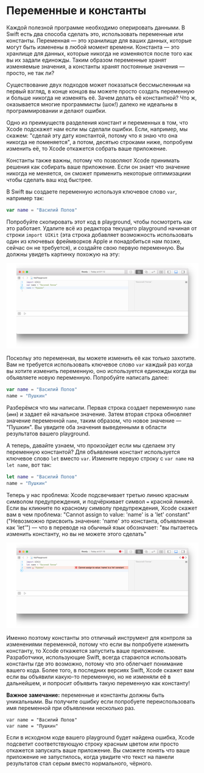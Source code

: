 # Переменные и константы

Каждой полезной программе необходимо оперировать данными. В Swift есть два способа сделать это, использовать переменные или константы. Переменная — это хранилище для ваших данных, которые могут быть изменены в любой момент времени. Константа — это хранлище для данных, которые никогда не изменяются после того как вы их задали единожды. Таким образом переменные хранят изменяемые значения, а константы хранят постоянные значения — просто, не так ли?

Существование двух подходов может показаться бессмысленным на первый взгляд, в конце концов вы можете просто создать переменную и больше никогда не изменять её. Зачем делать её константной? Что ж, оказывается многие программисты (шок!) далеко не идеальны в программировании и делают ошибки.

Одно из преимуществ разделения констант и переменных в том, что Xcode подскажет нам если мы сделали ошибки. Если, например, мы скажем: "сделай эту дату константой, потому что я знаю что она никогда не поменяется", а потом, десятью строками ниже, попробуем изменить её, то Xcode откажется собрать ваше приложение.

Константы также важны, потому что позволяют Xcode принимать решения как собирать ваше приложение. Если он знает что значение никогда не меняется, он сможет применить некоторые оптимизациии чтобы сделать ваш код быстрее.

В Swift вы создаете переменную используя ключевое слово `var`, например так:

```swift
var name = "Василий Попов"
```

Попробуйте скопировать этот код в playground, чтобы посмотреть как это работает. Удалите всё из редактора текущего playground начиная от строки `import UIKit` (эта строка добавляет возможность использовать один из ключевых фреймворков Apple и понадобиться нам позже, сейчас он не требуется), и создайте свою первую переменную. Вы должны увидеть картинку похожую на эту:

![В Xcode playground вы пишете код слева и видете рузультат секундой позже справа](0-2.png)

Поскольу это переменная, вы можете изменить её как только захотите. Вам не требуется использовать ключевое слово `var` каждый раз когда вы хотите изменить переменную, оно используется единожды когда вы объявляете новую переменную. Попробуйте написать далее:

```swift
var name = "Василий Попов"
name = "Пушкин"
```

Разберёмся что мы написали. Первая строка создает переменную `name` (`имя`) и задает ей начальное значение. Затем вторая строка обновляет значение переменной `name`, таким образом, что новое значение — "Пушкин". Вы увидите оба значения выведенными в области результатов вашего playground.

А теперь, давайте узнаем, что произойдет если мы сделаем эту переменную константой? Для объявления констант используется ключевое слово `let` вместо `var`. Измените первую строку с `var name` на `let name`, вот так:

```swift
let name = "Василий Попов"
name = "Пушкин"
```

Теперь у нас проблема: Xcode подсвечивает третью линию красным символом предупреждения, и подчёркивает символ `=` красной линией. Если вы кликните по красному символу предупреждения, Xcode скажет вам в чем проблема: "Cannot assign to value: 'name' is a 'let' constant" ("Невозможно присвоить значение: 'name' это константа, объявленная как 'let'") — что в переводе на обычный язык обозначает: "вы пытаетесь изменить константу, но вы не можете этого сделать"

![Xcode откажется собирать ваше приложение, если вы попытаетесь изменить константу.](0-3.png)

Именно поэтому константы это отличный инструмент для контроля за изменениями переменной, потому что если вы попробуете изменить константу, то Xcode откажется запустить ваше приложение. Разработчики, использующие Swift, всегда стараются использовать константы где это возможно, потому что это облегчает понимание вашего кода. Более того, в последних версиях Swift, Xcode скажет вам если вы объявили какую-то переменную, но не изменяли её в дальнейшем, и попросит объявить такую переменную как константу!

**Важное замечание:** переменные и константы должны быть уникальными. Вы получите ошибку если попробуете переиспользовать имя переменной при объявлении несколько раз. 

    var name = "Василий Попов"
    var name = "Пушкин"

Если в исходном коде вашего playground будет найдена ошибка, Xcode подсветит соответствующую строку красным цветом или просто откажется запускать ваше приложение. Вы сможете понять что ваше приложение не запустилось, когда увидите что текст на панели результатов стал серым вместо нормального, чёрного.
